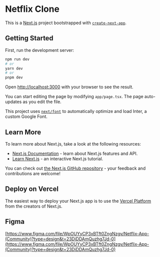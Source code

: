 # Netflix Clone

This is a [Next.js](https://nextjs.org/) project bootstrapped with [`create-next-app`](https://github.com/vercel/next.js/tree/canary/packages/create-next-app).

## Getting Started

First, run the development server:

```bash
npm run dev
# or
yarn dev
# or
pnpm dev
```

Open [http://localhost:3000](http://localhost:3000) with your browser to see the result.

You can start editing the page by modifying `app/page.tsx`. The page auto-updates as you edit the file.

This project uses [`next/font`](https://nextjs.org/docs/basic-features/font-optimization) to automatically optimize and load Inter, a custom Google Font.

## Learn More

To learn more about Next.js, take a look at the following resources:

- [Next.js Documentation](https://nextjs.org/docs) - learn about Next.js features and API.
- [Learn Next.js](https://nextjs.org/learn) - an interactive Next.js tutorial.

You can check out [the Next.js GitHub repository](https://github.com/vercel/next.js/) - your feedback and contributions are welcome!

## Deploy on Vercel

The easiest way to deploy your Next.js app is to use the [Vercel Platform](https://www.miguel2351.me/) from the creators of Next.js.

## Figma

[https://www.figma.com/file/WpOUYyCP3xBTft0ZngNzgv/Netflix-App-(Community)?type=design&t=23DiDDAmQuzhg7Jd-0](https://www.figma.com/file/WpOUYyCP3xBTft0ZngNzgv/Netflix-App-(Community)?type=design&t=23DiDDAmQuzhg7Jd-0)


